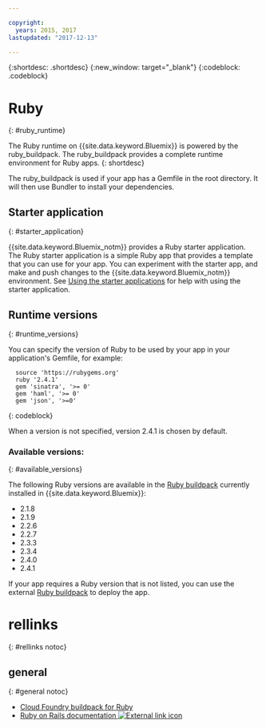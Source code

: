 ```yaml
---

copyright:
  years: 2015, 2017
lastupdated: "2017-12-13"

---
```


{:shortdesc: .shortdesc}
{:new_window: target="_blank"}
{:codeblock: .codeblock}

# Ruby
{: #ruby_runtime}

The Ruby runtime on {{site.data.keyword.Bluemix}} is powered by the ruby_buildpack.
The ruby_buildpack provides a complete runtime environment for Ruby apps.
{: shortdesc}

The ruby_buildpack is used if your app has a Gemfile in the root directory. It will then use Bundler to install your dependencies.

## Starter application
{: #starter_application}

{{site.data.keyword.Bluemix_notm}} provides a Ruby starter application.  The Ruby starter application is a simple Ruby app that provides a template that you can use for your app. You can experiment with the starter app, and make and push changes to the  {{site.data.keyword.Bluemix_notm}}
environment.  See [Using the starter applications](/docs/cfapps/starter_app_usage.html) for help with using the starter application.

## Runtime versions
{: #runtime_versions}

You can specify the version of Ruby to be used by your app in your application's Gemfile, for example:

```
  source 'https://rubygems.org'
  ruby '2.4.1'
  gem 'sinatra', '>= 0'
  gem 'haml', '>= 0'
  gem 'json', '>=0'
```
{: codeblock}

When a version is not specified, version 2.4.1 is chosen by default.

### Available versions:
{: #available_versions}

The following Ruby versions are available in the
[Ruby buildpack](https://github.com/cloudfoundry/ruby-buildpack/releases/tag/v1.6.34)
currently installed in {{site.data.keyword.Bluemix}}:

* 2.1.8
* 2.1.9
* 2.2.6
* 2.2.7
* 2.3.3
* 2.3.4
* 2.4.0
* 2.4.1

If your app requires a Ruby version that is not listed,
you can use the external
[Ruby buildpack](https://github.com/cloudfoundry/ruby-buildpack) to
deploy the app.

# rellinks
{: #rellinks notoc}
## general
{: #general notoc}
* [Cloud Foundry buildpack for Ruby](https://github.com/cloudfoundry/cf-buildpack-ruby)
* [Ruby on Rails documentation ![External link icon](../../icons/launch-glyph.svg "External link icon")](http://api.rubyonrails.org/)
